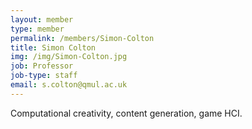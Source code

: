 ```yaml
---
layout: member
type: member
permalink: /members/Simon-Colton
title: Simon Colton
img: /img/Simon-Colton.jpg
job: Professor
job-type: staff
email: s.colton@qmul.ac.uk
---
```


Computational creativity, content generation, game HCI.
